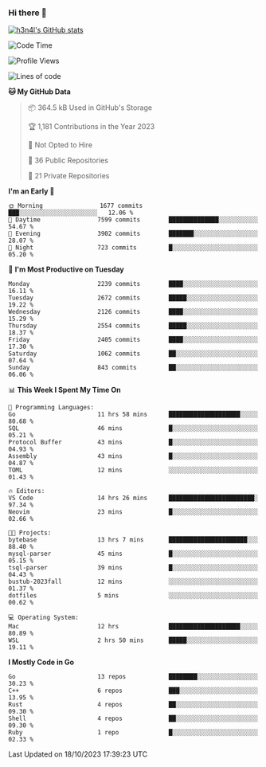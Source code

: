 ### Hi there 👋

[![h3n4l's GitHub stats](https://github-readme-stats.vercel.app/api?username=h3n4l&count_private=true&show_icons=true&theme=radical)](https://github.com/h3n4l/github-readme-stats)

<!--START_SECTION:waka-->
![Code Time](http://img.shields.io/badge/Code%20Time-1%2C627%20hrs%2032%20mins-blue)

![Profile Views](http://img.shields.io/badge/Profile%20Views-0-blue)

![Lines of code](https://img.shields.io/badge/From%20Hello%20World%20I%27ve%20Written-3.9%20million%20lines%20of%20code-blue)

**🐱 My GitHub Data** 

> 📦 364.5 kB Used in GitHub's Storage 
 > 
> 🏆 1,181 Contributions in the Year 2023
 > 
> 🚫 Not Opted to Hire
 > 
> 📜 36 Public Repositories 
 > 
> 🔑 21 Private Repositories 
 > 
**I'm an Early 🐤** 

```text
🌞 Morning                1677 commits        ███░░░░░░░░░░░░░░░░░░░░░░   12.06 % 
🌆 Daytime                7599 commits        ██████████████░░░░░░░░░░░   54.67 % 
🌃 Evening                3902 commits        ███████░░░░░░░░░░░░░░░░░░   28.07 % 
🌙 Night                  723 commits         █░░░░░░░░░░░░░░░░░░░░░░░░   05.20 % 
```
📅 **I'm Most Productive on Tuesday** 

```text
Monday                   2239 commits        ████░░░░░░░░░░░░░░░░░░░░░   16.11 % 
Tuesday                  2672 commits        █████░░░░░░░░░░░░░░░░░░░░   19.22 % 
Wednesday                2126 commits        ████░░░░░░░░░░░░░░░░░░░░░   15.29 % 
Thursday                 2554 commits        █████░░░░░░░░░░░░░░░░░░░░   18.37 % 
Friday                   2405 commits        ████░░░░░░░░░░░░░░░░░░░░░   17.30 % 
Saturday                 1062 commits        ██░░░░░░░░░░░░░░░░░░░░░░░   07.64 % 
Sunday                   843 commits         ██░░░░░░░░░░░░░░░░░░░░░░░   06.06 % 
```


📊 **This Week I Spent My Time On** 

```text
💬 Programming Languages: 
Go                       11 hrs 58 mins      ████████████████████░░░░░   80.68 % 
SQL                      46 mins             █░░░░░░░░░░░░░░░░░░░░░░░░   05.21 % 
Protocol Buffer          43 mins             █░░░░░░░░░░░░░░░░░░░░░░░░   04.93 % 
Assembly                 43 mins             █░░░░░░░░░░░░░░░░░░░░░░░░   04.87 % 
TOML                     12 mins             ░░░░░░░░░░░░░░░░░░░░░░░░░   01.43 % 

🔥 Editors: 
VS Code                  14 hrs 26 mins      ████████████████████████░   97.34 % 
Neovim                   23 mins             █░░░░░░░░░░░░░░░░░░░░░░░░   02.66 % 

🐱‍💻 Projects: 
bytebase                 13 hrs 7 mins       ██████████████████████░░░   88.40 % 
mysql-parser             45 mins             █░░░░░░░░░░░░░░░░░░░░░░░░   05.15 % 
tsql-parser              39 mins             █░░░░░░░░░░░░░░░░░░░░░░░░   04.43 % 
bustub-2023fall          12 mins             ░░░░░░░░░░░░░░░░░░░░░░░░░   01.37 % 
dotfiles                 5 mins              ░░░░░░░░░░░░░░░░░░░░░░░░░   00.62 % 

💻 Operating System: 
Mac                      12 hrs              ████████████████████░░░░░   80.89 % 
WSL                      2 hrs 50 mins       █████░░░░░░░░░░░░░░░░░░░░   19.11 % 
```

**I Mostly Code in Go** 

```text
Go                       13 repos            ████████░░░░░░░░░░░░░░░░░   30.23 % 
C++                      6 repos             ███░░░░░░░░░░░░░░░░░░░░░░   13.95 % 
Rust                     4 repos             ██░░░░░░░░░░░░░░░░░░░░░░░   09.30 % 
Shell                    4 repos             ██░░░░░░░░░░░░░░░░░░░░░░░   09.30 % 
Ruby                     1 repo              █░░░░░░░░░░░░░░░░░░░░░░░░   02.33 % 
```




 Last Updated on 18/10/2023 17:39:23 UTC
<!--END_SECTION:waka-->

